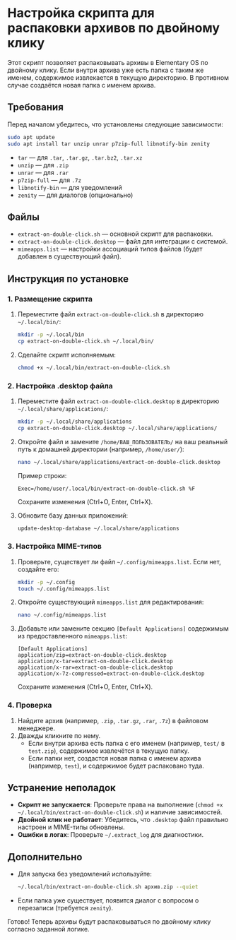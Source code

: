 # Настройка скрипта для распаковки архивов по двойному клику

Этот скрипт позволяет распаковывать архивы в Elementary OS по двойному клику. Если внутри архива уже есть папка с таким же именем, содержимое извлекается в текущую директорию. В противном случае создаётся новая папка с именем архива.

## Требования
Перед началом убедитесь, что установлены следующие зависимости:
```bash
sudo apt update
sudo apt install tar unzip unrar p7zip-full libnotify-bin zenity
```

- `tar` — для `.tar`, `.tar.gz`, `.tar.bz2`, `.tar.xz`
- `unzip` — для `.zip`
- `unrar` — для `.rar`
- `p7zip-full` — для `.7z`
- `libnotify-bin` — для уведомлений
- `zenity` — для диалогов (опционально)

## Файлы
- `extract-on-double-click.sh` — основной скрипт для распаковки.
- `extract-on-double-click.desktop` — файл для интеграции с системой.
- `mimeapps.list` — настройки ассоциаций типов файлов (будет добавлен в существующий файл).

## Инструкция по установке

### 1. Размещение скрипта
1. Переместите файл `extract-on-double-click.sh` в директорию `~/.local/bin/`:
   ```bash
   mkdir -p ~/.local/bin
   cp extract-on-double-click.sh ~/.local/bin/
   ```
2. Сделайте скрипт исполняемым:
   ```bash
   chmod +x ~/.local/bin/extract-on-double-click.sh
   ```

### 2. Настройка .desktop файла
1. Переместите файл `extract-on-double-click.desktop` в директорию `~/.local/share/applications/`:
   ```bash
   mkdir -p ~/.local/share/applications
   cp extract-on-double-click.desktop ~/.local/share/applications/
   ```
2. Откройте файл и замените `/home/ВАШ_ПОЛЬЗОВАТЕЛЬ/` на ваш реальный путь к домашней директории (например, `/home/user/`):
   ```bash
   nano ~/.local/share/applications/extract-on-double-click.desktop
   ```
   Пример строки:
   ```
   Exec=/home/user/.local/bin/extract-on-double-click.sh %F
   ```
   Сохраните изменения (Ctrl+O, Enter, Ctrl+X).

3. Обновите базу данных приложений:
   ```bash
   update-desktop-database ~/.local/share/applications
   ```

### 3. Настройка MIME-типов
1. Проверьте, существует ли файл `~/.config/mimeapps.list`. Если нет, создайте его:
   ```bash
   mkdir -p ~/.config
   touch ~/.config/mimeapps.list
   ```
2. Откройте существующий `mimeapps.list` для редактирования:
   ```bash
   nano ~/.config/mimeapps.list
   ```
3. Добавьте или замените секцию `[Default Applications]` содержимым из предоставленного `mimeapps.list`:
   ```
   [Default Applications]
   application/zip=extract-on-double-click.desktop
   application/x-tar=extract-on-double-click.desktop
   application/x-rar=extract-on-double-click.desktop
   application/x-7z-compressed=extract-on-double-click.desktop
   ```
   Сохраните изменения (Ctrl+O, Enter, Ctrl+X).

### 4. Проверка
1. Найдите архив (например, `.zip`, `.tar.gz`, `.rar`, `.7z`) в файловом менеджере.
2. Дважды кликните по нему.
   - Если внутри архива есть папка с его именем (например, `test/` в `test.zip`), содержимое извлечётся в текущую папку.
   - Если папки нет, создастся новая папка с именем архива (например, `test`), и содержимое будет распаковано туда.

## Устранение неполадок
- **Скрипт не запускается**: Проверьте права на выполнение (`chmod +x ~/.local/bin/extract-on-double-click.sh`) и наличие зависимостей.
- **Двойной клик не работает**: Убедитесь, что `.desktop` файл правильно настроен и MIME-типы обновлены.
- **Ошибки в логах**: Проверьте `~/.extract_log` для диагностики.

## Дополнительно
- Для запуска без уведомлений используйте:
  ```bash
  ~/.local/bin/extract-on-double-click.sh архив.zip --quiet
  ```
- Если папка уже существует, появится диалог с вопросом о перезаписи (требуется `zenity`).

Готово! Теперь архивы будут распаковываться по двойному клику согласно заданной логике.